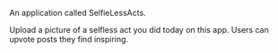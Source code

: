 An application called SelfieLessActs.

Upload a picture of a selfless act you did today on this app.
Users can upvote posts they find inspiring.
